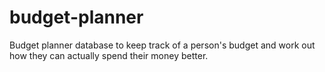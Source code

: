 # budget-planner
Budget planner database to keep track of a person's budget and work out how they can actually spend their money better.
